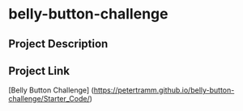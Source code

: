 # belly-button-challenge

## Project Description 

## Project Link 
[Belly Button Challenge] (https://petertramm.github.io/belly-button-challenge/Starter_Code/)